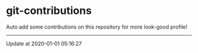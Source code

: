 # git-contributions

Auto add some contributions on this repository for more look-good profile!

---

Update at 2020-01-01 05:16:27
